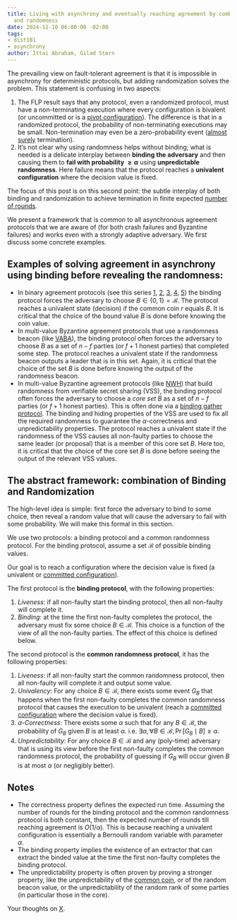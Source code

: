 ```yaml
---
title: Living with asynchrony and eventually reaching agreement by combining binding
  and randomness
date: 2024-12-10 06:00:00 -02:00
tags:
- dist101
- asynchrony
author: Ittai Abraham, Gilad Stern
---
```


The prevailing view on fault-tolerant agreement is that it is impossible in asynchrony for deterministic protocols, but adding randomization solves the problem. This statement is confusing in two aspects:

1. The FLP result says that any protocol, even a randomized protocol, must have a non-terminating execution where every configuration is bivalent (or uncommitted or is a [pivot configuration](https://decentralizedthoughts.github.io/2024-03-07-mobile-is-FLP/)). The difference is that in a randomized protocol, the probability of non-terminating executions may be small. Non-termination may even be a zero-probability event ([almost surely](https://en.wikipedia.org/wiki/Almost_surely) termination).
2. It’s not clear why using randomness helps without binding; what is needed is a delicate interplay between **binding the adversary** and then causing them to **fail with probability $\geq \alpha$** using **unpredictable randomness**. Here failure means that the protocol reaches a **univalent configuration** where the decision value is fixed.

The focus of this post is on this second point: the subtle interplay of both binding and randomization to achieve termination in finite expected [number of rounds](https://decentralizedthoughts.github.io/2021-09-29-the-round-complexity-of-reliable-broadcast/). 


We present a framework that is common to all asynchronous agreement protocols that we are aware of (for both crash failures and Byzantine failures) and works even with a strongly adaptive adversary. We first discuss some concrete examples.

## Examples of solving agreement in asynchrony using binding before revealing the randomness:

* In binary agreement protocols (see this series [1](https://decentralizedthoughts.github.io/2022-03-30-asynchronous-agreement-part-one-defining-the-problem/), [2](https://decentralizedthoughts.github.io/2022-03-30-asynchronous-agreement-part-two-ben-ors-protocol/), [3](https://decentralizedthoughts.github.io/2022-03-30-asynchronous-agreement-part-three-a-modern-version-of-ben-ors-protocol/), [4](https://decentralizedthoughts.github.io/2022-04-05-aa-part-four-CA-and-BCA/), [5](https://decentralizedthoughts.github.io/2022-04-05-aa-part-five-ABBA/)) the binding protocol forces the adversary to choose $B \in \{0,1\}=\mathcal{B}$. The protocol reaches a univalent state (decision) if the common coin $r$ equals $B$. It is critical that the choice of the bound value $B$ is done before knowing the coin value.
* In multi-value Byzantine agreement protocols that use a randomness beacon (like [VABA](https://arxiv.org/abs/1811.01332)), the binding protocol often forces the adversary to choose $B$ as a set of $n-f$ parties (or $f+1$ honest parties) that completed some step. The protocol reaches a univalent state if the randomness beacon outputs a leader that is in this set. Again, it is critical that the choice of the set $B$ is done before knowing the output of the randomness beacon.
* In multi-value Byzantine agreement protocols (like [NWH](https://arxiv.org/abs/2102.09041)) that  build randomness from verifiable secret sharing (VSS), the binding protocol often forces the adversary to choose a *core set* $B$ as a set of $n-f$ parties (or $f+1$ honest parties). This is often done via a [binding gather protocol](https://decentralizedthoughts.github.io/2024-01-09-gather-with-binding-and-verifiability/). The binding and hiding properties of the VSS are used to fix all the required randomness to guarantee the $\alpha$-correctness and unpredictability properties. The protocol reaches a univalent state if the randomness of the VSS causes all non-faulty parties to choose the same leader (or proposal) that is a member of this core set $B$. Here too, it is critical that the choice of the core set $B$ is done before seeing the output of the relevant VSS values.

## The abstract framework: combination of Binding and Randomization

The high-level idea is simple: first force the adversary to bind to some choice, then reveal a random value that will cause the adversary to fail with some probability. We will make this formal in this section.


We use two protocols: a binding protocol and a common randomness protocol. For the binding protocol, assume a set $\mathcal{B}$ of possible binding values.  

Our goal is to reach a configuration where the decision value is fixed (a univalent or [committed configuration](https://decentralizedthoughts.github.io/2019-12-15-consensus-model-for-FLP/)).

The first protocol is the **binding protocol**, with the following properties:

1. *Liveness*: if all non-faulty start the binding protocol, then all non-faulty will complete it.
2. *Binding*: at the time the first non-faulty completes the protocol, the adversary must fix some choice $B \in \mathcal{B}$. This choice is a function of the view of all the non-faulty parties. The effect of this choice is defined below.

The second protocol is the **common randomness protocol**, it has the following properties:

1. *Liveness*: if all non-faulty start the common randomness protocol, then all non-faulty will complete it and output some value.
2. *Univalency*: For any choice $B \in \mathcal{B}$, there exists some event $G_B$ that happens when the first non-faulty completes the common randomness protocol that causes the execution to be univalent (reach a [committed configuration](https://decentralizedthoughts.github.io/2019-12-15-consensus-model-for-FLP/) where the decision value is fixed). 
3. *$\alpha$-Correctness*: There exists some $\alpha$ such that for any $B \in \mathcal{B}$, the probability of $G_B$ given $B$ is at least $\alpha$. i.e. $\exists \alpha, \forall B \in \mathcal{B}, \Pr[G_B \mid B] \ge \alpha$.   
4. *Unpredictability*: For any choice $B \in \mathcal{B}$ and any (poly-time) adversary that is using its view before the first non-faulty completes the common randomness protocol, the probability of guessing if $G_B$ will occur given $B$ is at most $\alpha$ (or negligibly better).  


## Notes

* The correctness property defines the expected run time. Assuming the number of rounds for the binding protocol and the common randomness protocol is both constant, then the expected number of rounds till reaching agreement is $O(1/\alpha)$. This is because reaching a univalent configuration is essentially a Bernoulli random variable with parameter $\alpha$.
* The binding property implies the existence of an extractor that can extract the binded value at the time the first non-faulty completes the binding protocol.
* The unpredictability property is often proven by proving a stronger property, like the unpredictability of the [common coin](https://decentralizedthoughts.github.io/2022-04-05-aa-part-five-ABBA/), or of the random beacon value, or the unpredictability of the random rank of some parties (in particular those in the core).

Your thoughts on [X]().